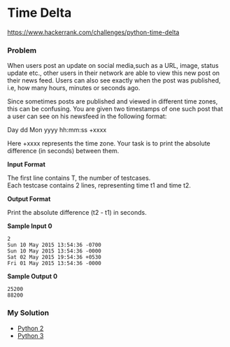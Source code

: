 # Time Delta

https://www.hackerrank.com/challenges/python-time-delta

### Problem

When users post an update on social media,such as a URL, image, status update etc., other users in their network are able to view this new post on their news feed. 
Users can also see exactly when the post was published, i.e, how many hours, minutes or seconds ago.  
  
Since sometimes posts are published and viewed in different time zones, this can be confusing. 
You are given two timestamps of one such post that a user can see on his newsfeed in the following format:  
  
Day dd Mon yyyy hh:mm:ss +xxxx  
  
Here +xxxx represents the time zone. Your task is to print the absolute difference (in seconds) between them.

**Input Format**

The first line contains T, the number of testcases.   
Each testcase contains 2 lines, representing time t1 and time t2.  

**Output Format**

Print the absolute difference (t2 - t1) in seconds.

**Sample Input 0**

```
2
Sun 10 May 2015 13:54:36 -0700
Sun 10 May 2015 13:54:36 -0000
Sat 02 May 2015 19:54:36 +0530
Fri 01 May 2015 13:54:36 -0000
```

**Sample Output 0**

```
25200
88200
```

### My Solution

- [Python 2](python2.py)
- [Python 3](python3.py)